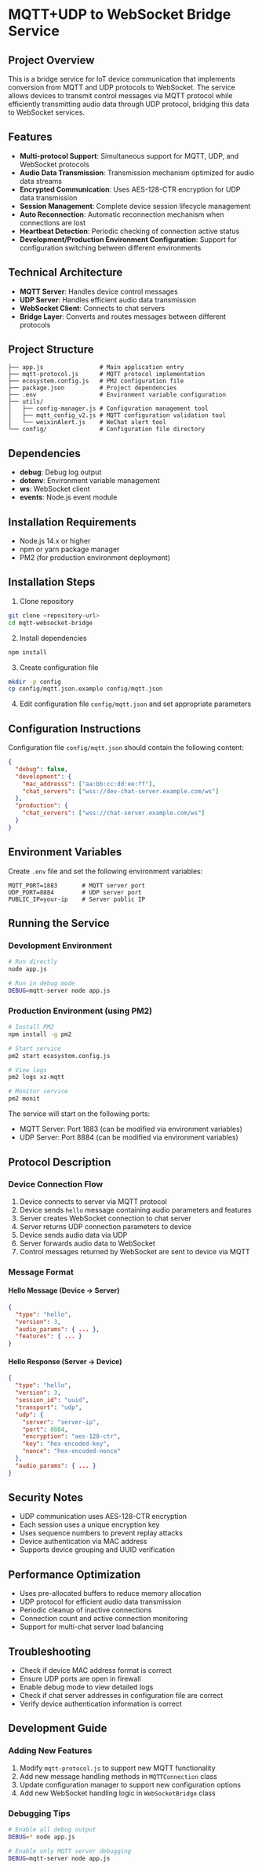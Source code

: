 # MQTT+UDP to WebSocket Bridge Service

## Project Overview

This is a bridge service for IoT device communication that implements conversion from MQTT and UDP protocols to WebSocket. The service allows devices to transmit control messages via MQTT protocol while efficiently transmitting audio data through UDP protocol, bridging this data to WebSocket services.

## Features

- **Multi-protocol Support**: Simultaneous support for MQTT, UDP, and WebSocket protocols
- **Audio Data Transmission**: Transmission mechanism optimized for audio data streams
- **Encrypted Communication**: Uses AES-128-CTR encryption for UDP data transmission
- **Session Management**: Complete device session lifecycle management
- **Auto Reconnection**: Automatic reconnection mechanism when connections are lost
- **Heartbeat Detection**: Periodic checking of connection active status
- **Development/Production Environment Configuration**: Support for configuration switching between different environments

## Technical Architecture

- **MQTT Server**: Handles device control messages
- **UDP Server**: Handles efficient audio data transmission
- **WebSocket Client**: Connects to chat servers
- **Bridge Layer**: Converts and routes messages between different protocols

## Project Structure

```
├── app.js                # Main application entry
├── mqtt-protocol.js      # MQTT protocol implementation
├── ecosystem.config.js   # PM2 configuration file
├── package.json          # Project dependencies
├── .env                  # Environment variable configuration
├── utils/
│   ├── config-manager.js # Configuration management tool
│   ├── mqtt_config_v2.js # MQTT configuration validation tool
│   └── weixinAlert.js    # WeChat alert tool
└── config/               # Configuration file directory
```

## Dependencies

- **debug**: Debug log output
- **dotenv**: Environment variable management
- **ws**: WebSocket client
- **events**: Node.js event module

## Installation Requirements

- Node.js 14.x or higher
- npm or yarn package manager
- PM2 (for production environment deployment)

## Installation Steps

1. Clone repository

```bash
git clone <repository-url>
cd mqtt-websocket-bridge
```

2. Install dependencies

```bash
npm install
```

3. Create configuration file

```bash
mkdir -p config
cp config/mqtt.json.example config/mqtt.json
```

4. Edit configuration file `config/mqtt.json` and set appropriate parameters

## Configuration Instructions

Configuration file `config/mqtt.json` should contain the following content:

```json
{
  "debug": false,
  "development": {
    "mac_addresss": ["aa:bb:cc:dd:ee:ff"],
    "chat_servers": ["wss://dev-chat-server.example.com/ws"]
  },
  "production": {
    "chat_servers": ["wss://chat-server.example.com/ws"]
  }
}
```

## Environment Variables

Create `.env` file and set the following environment variables:

```
MQTT_PORT=1883       # MQTT server port
UDP_PORT=8884        # UDP server port
PUBLIC_IP=your-ip    # Server public IP
```

## Running the Service

### Development Environment

```bash
# Run directly
node app.js

# Run in debug mode
DEBUG=mqtt-server node app.js
```

### Production Environment (using PM2)

```bash
# Install PM2
npm install -g pm2

# Start service
pm2 start ecosystem.config.js

# View logs
pm2 logs xz-mqtt

# Monitor service
pm2 monit
```

The service will start on the following ports:

- MQTT Server: Port 1883 (can be modified via environment variables)
- UDP Server: Port 8884 (can be modified via environment variables)

## Protocol Description

### Device Connection Flow

1. Device connects to server via MQTT protocol
2. Device sends `hello` message containing audio parameters and features
3. Server creates WebSocket connection to chat server
4. Server returns UDP connection parameters to device
5. Device sends audio data via UDP
6. Server forwards audio data to WebSocket
7. Control messages returned by WebSocket are sent to device via MQTT

### Message Format

#### Hello Message (Device -> Server)

```json
{
  "type": "hello",
  "version": 3,
  "audio_params": { ... },
  "features": { ... }
}
```

#### Hello Response (Server -> Device)

```json
{
  "type": "hello",
  "version": 3,
  "session_id": "uuid",
  "transport": "udp",
  "udp": {
    "server": "server-ip",
    "port": 8884,
    "encryption": "aes-128-ctr",
    "key": "hex-encoded-key",
    "nonce": "hex-encoded-nonce"
  },
  "audio_params": { ... }
}
```

## Security Notes

- UDP communication uses AES-128-CTR encryption
- Each session uses a unique encryption key
- Uses sequence numbers to prevent replay attacks
- Device authentication via MAC address
- Supports device grouping and UUID verification

## Performance Optimization

- Uses pre-allocated buffers to reduce memory allocation
- UDP protocol for efficient audio data transmission
- Periodic cleanup of inactive connections
- Connection count and active connection monitoring
- Support for multi-chat server load balancing

## Troubleshooting

- Check if device MAC address format is correct
- Ensure UDP ports are open in firewall
- Enable debug mode to view detailed logs
- Check if chat server addresses in configuration file are correct
- Verify device authentication information is correct

## Development Guide

### Adding New Features

1. Modify `mqtt-protocol.js` to support new MQTT functionality
2. Add new message handling methods in `MQTTConnection` class
3. Update configuration manager to support new configuration options
4. Add new WebSocket handling logic in `WebSocketBridge` class

### Debugging Tips

```bash
# Enable all debug output
DEBUG=* node app.js

# Enable only MQTT server debugging
DEBUG=mqtt-server node app.js
```
